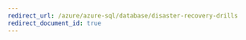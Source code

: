 ```yaml
---
redirect_url: /azure/azure-sql/database/disaster-recovery-drills
redirect_document_id: true
---
```

